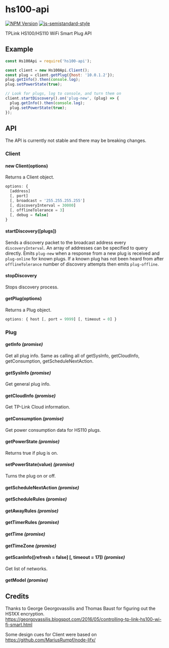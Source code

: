# hs100-api
[![NPM Version](https://img.shields.io/npm/v/hs100-api.svg)](https://www.npmjs.com/package/hs100-api)
[![js-semistandard-style](https://img.shields.io/badge/code%20style-semistandard-brightgreen.svg?style=flat-square)](https://github.com/Flet/semistandard)

TPLink HS100/HS110 WiFi Smart Plug API

## Example
```javascript
const Hs100Api = require('hs100-api');

const client = new Hs100Api.Client();
const plug = client.getPlug({host: '10.0.1.2'});
plug.getInfo().then(console.log);
plug.setPowerState(true);

// Look for plugs, log to console, and turn them on
client.startDiscovery().on('plug-new', (plug) => {
  plug.getInfo().then(console.log);
  plug.setPowerState(true);
});
```

## API
The API is currently not stable and there may be breaking changes.

### Client

#### new Client(options)
Returns a Client object.
```javascript
options: {
  [address]
  [, port]
  [, broadcast = '255.255.255.255']
  [, discoveryInterval = 30000]
  [, offlineTolerance = 3]
  [, debug = false]
}
```

#### startDiscovery([plugs])
Sends a discovery packet to the broadcast address every `discoveryInterval`. An array of addresses can be specified to query directly. Emits `plug-new` when a response from a new plug is received and `plug-online` for known plugs. If a known plug has not been heard from after `offlineTolerance` number of discovery attempts then emits `plug-offline`.

#### stopDiscovery
Stops discovery process.

#### getPlug(options)
Returns a Plug object.
```javascript
options: { host [, port = 9999] [, timeout = 0] }
```

### Plug
#### getInfo _(promise)_
Get all plug info. Same as calling all of getSysInfo, getCloudInfo, getConsumption, getScheduleNextAction.
#### getSysInfo _(promise)_
Get general plug info.
#### getCloudInfo _(promise)_
Get TP-Link Cloud information.
#### getConsumption _(promise)_
Get power consumption data for HS110 plugs.
#### getPowerState _(promise)_
Returns true if plug is on.
#### setPowerState(value) _(promise)_
Turns the plug on or off.
#### getScheduleNextAction _(promise)_
#### getScheduleRules _(promise)_
#### getAwayRules _(promise)_
#### getTimerRules _(promise)_
#### getTime _(promise)_
#### getTimeZone _(promise)_
#### getScanInfo([refresh = false] [, timeout = 17]) _(promise)_
Get list of networks.
#### getModel _(promise)_


## Credits
Thanks to George Georgovassilis and Thomas Baust for figuring out the HS1XX encryption.
https://georgovassilis.blogspot.com/2016/05/controlling-tp-link-hs100-wi-fi-smart.html

Some design cues for Client were based on https://github.com/MariusRumpf/node-lifx/
